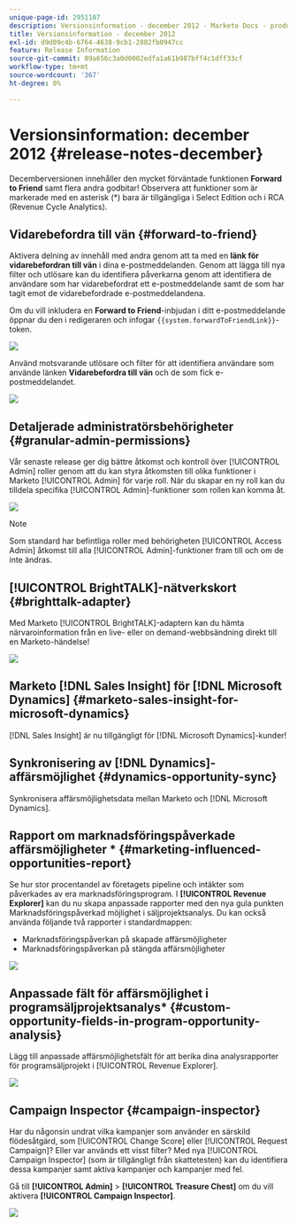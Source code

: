 ```yaml
---
unique-page-id: 2951107
description: Versionsinformation - december 2012 - Marketo Docs - produktdokumentation
title: Versionsinformation - december 2012
exl-id: d9d09c4b-6764-4638-9cb1-2882fb0947cc
feature: Release Information
source-git-commit: 09a656c3a0d0002edfa1a61b987bff4c1dff33cf
workflow-type: tm+mt
source-wordcount: '367'
ht-degree: 0%

---
```


# Versionsinformation: december 2012 {#release-notes-december}

Decemberversionen innehåller den mycket förväntade funktionen **Forward to Friend** samt flera andra godbitar! Observera att funktioner som är markerade med en asterisk (&#42;) bara är tillgängliga i Select Edition och i RCA (Revenue Cycle Analytics).

## Vidarebefordra till vän {#forward-to-friend}

Aktivera delning av innehåll med andra genom att ta med en **länk för vidarebefordran till vän** i dina e-postmeddelanden. Genom att lägga till nya filter och utlösare kan du identifiera påverkarna genom att identifiera de användare som har vidarebefordrat ett e-postmeddelande samt de som har tagit emot de vidarebefordrade e-postmeddelandena.

Om du vill inkludera en **Forward to Friend**-inbjudan i ditt e-postmeddelande öppnar du den i redigeraren och infogar `{{system.forwardToFriendLink}}`-token.

![](assets/image2014-9-23-10-3a50-3a45.png)

Använd motsvarande utlösare och filter för att identifiera användare som använde länken **Vidarebefordra till vän** och de som fick e-postmeddelandet.

![](assets/image2014-9-23-10-3a50-3a56.png)

## Detaljerade administratörsbehörigheter {#granular-admin-permissions}

Vår senaste release ger dig bättre åtkomst och kontroll över [!UICONTROL Admin] roller genom att du kan styra åtkomsten till olika funktioner i Marketo [!UICONTROL Admin] för varje roll. När du skapar en ny roll kan du tilldela specifika [!UICONTROL Admin]-funktioner som rollen kan komma åt.

![](assets/image2014-9-23-10-3a51-3a18.png)

>[!NOTE]
>
>Som standard har befintliga roller med behörigheten [!UICONTROL Access Admin] åtkomst till alla [!UICONTROL Admin]-funktioner fram till och om de inte ändras.

## [!UICONTROL BrightTALK]-nätverkskort {#brighttalk-adapter}

Med Marketo [!UICONTROL BrightTALK]-adaptern kan du hämta närvaroinformation från en live- eller on demand-webbsändning direkt till en Marketo-händelse!

![](assets/image2014-9-23-10-3a51-3a31.png)

## Marketo [!DNL Sales Insight] för [!DNL Microsoft Dynamics] {#marketo-sales-insight-for-microsoft-dynamics}

[!DNL Sales Insight] är nu tillgängligt för [!DNL Microsoft Dynamics]-kunder!

## Synkronisering av [!DNL Dynamics]-affärsmöjlighet {#dynamics-opportunity-sync}

Synkronisera affärsmöjlighetsdata mellan Marketo och [!DNL Microsoft Dynamics].

## Rapport om marknadsföringspåverkade affärsmöjligheter &#42; {#marketing-influenced-opportunities-report}

Se hur stor procentandel av företagets pipeline och intäkter som påverkades av era marknadsföringsprogram. I **[!UICONTROL Revenue Explorer]** kan du nu skapa anpassade rapporter med den nya gula punkten Marknadsföringspåverkad möjlighet i säljprojektsanalys. Du kan också använda följande två rapporter i standardmappen:

* Marknadsföringspåverkan på skapade affärsmöjligheter
* Marknadsföringspåverkan på stängda affärsmöjligheter

![](assets/image2014-9-23-10-3a52-3a11.png)

## Anpassade fält för affärsmöjlighet i programsäljprojektsanalys&#42; {#custom-opportunity-fields-in-program-opportunity-analysis}

Lägg till anpassade affärsmöjlighetsfält för att berika dina analysrapporter för programsäljprojekt i [!UICONTROL Revenue Explorer].

![](assets/image2014-9-23-10-3a52-3a23.png)

## Campaign Inspector {#campaign-inspector}

Har du någonsin undrat vilka kampanjer som använder en särskild flödesåtgärd, som [!UICONTROL Change Score] eller [!UICONTROL Request Campaign]? Eller var används ett visst filter? Med nya [!UICONTROL Campaign Inspector] (som är tillgängligt från skattetesten) kan du identifiera dessa kampanjer samt aktiva kampanjer och kampanjer med fel.

Gå till **[!UICONTROL Admin]** > **[!UICONTROL Treasure Chest]** om du vill aktivera **[!UICONTROL Campaign Inspector]**.

![](assets/image2014-9-23-10-3a52-3a39.png)
